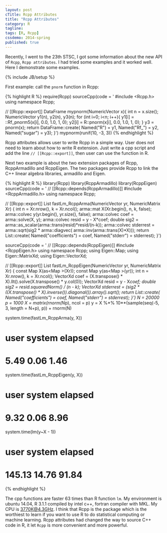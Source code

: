 ```yaml
---
layout: post
cTitle: Rcpp Attributes
title: "Rcpp Attributes"
category: R
tagline:
tags: [R, Rcpp]
cssdemo: 2014-spring
published: true
---
```


Recently, I went to the 23th STSC, I got some information about the new API of `Rcpp`, `Rcpp attributes`. I had tried some examples and it worked well. Here I demonstrate some examples.

<!-- more -->

{% include JB/setup %}

First example: call the `pnorm` function in Rcpp:

{% highlight R %}
require(Rcpp)
sourceCpp(code = '
#include <Rcpp.h>
using namespace Rcpp;

// [[Rcpp::export]]
DataFrame mypnorm(NumericVector x){
  int n = x.size();
  NumericVector y1(n), y2(n), y3(n);
  for (int i=0; i<n; i++){
    y1[i] = ::Rf_pnorm5(x[i], 0.0, 1.0, 1, 0);
    y2[i] = R::pnorm(x[i], 0.0, 1.0, 1, 0);
  }
  y3 = pnorm(x);
  return DataFrame::create(
    Named("R") = y1,
    Named("Rf_") = y2,
    Named("sugar") = y3);
}')
mypnorm(runif(10, -3, 3))
{% endhighlight %}

Rcpp attributes allows user to write Rcpp in a simple way. User does not need to learn about how to write R extension. Just write a cpp script and add the line `// [[Rcpp::export]]`, then user can use the function in R.

Next two example is about the two extension packages of Rcpp, RcppArmadillo and RcppEigen. The two packages provide Rcpp to link the C++ linear algebra libraries, armadillo and Eigen.

{% highlight R %}
library(Rcpp)
library(RcppArmadillo)
library(RcppEigen)
sourceCpp(code = '
// [[Rcpp::depends(RcppArmadillo)]]
#include <RcppArmadillo.h>
using namespace Rcpp;

// [[Rcpp::export]]
List fastLm_RcppArma(NumericVector yr, NumericMatrix Xr) {
  int n = Xr.nrow(), k = Xr.ncol();
  arma::mat X(Xr.begin(), n, k, false);
  arma::colvec y(yr.begin(), yr.size(), false);
  arma::colvec coef = arma::solve(X, y);
  arma::colvec resid = y - X*coef;
  double sig2 = arma::as_scalar(arma::trans(resid)*resid/(n-k));
  arma::colvec stderrest = arma::sqrt(sig2 * arma::diagvec( arma::inv(arma::trans(X)*X)));
  return List::create(
    Named("coefficients") = coef,
    Named("stderr") = stderrest);
}')

sourceCpp(code = '
// [[Rcpp::depends(RcppEigen)]]
#include <RcppEigen.h>
using namespace Rcpp;
using Eigen::Map;
using Eigen::MatrixXd;
using Eigen::VectorXd;

// [[Rcpp::export]]
List fastLm_RcppEigen(NumericVector yr, NumericMatrix Xr) {
  const Map<MatrixXd> X(as<Map<MatrixXd> >(Xr));
  const Map<VectorXd> y(as<Map<VectorXd> >(yr));
  int n = Xr.nrow(), k = Xr.ncol();
  VectorXd coef = (X.transpose() * X).llt().solve(X.transpose() * y.col(0));
  VectorXd resid = y - X*coef;
  double sig2 = resid.squaredNorm() / (n - k);
  VectorXd stderrest = (sig2 * ((X.transpose() * X).inverse()).diagonal()).array().sqrt();
  return List::create(
    Named("coefficients") = coef,
    Named("stderr") = stderrest);
}')
N = 20000
p = 1000
X = matrix(rnorm(N*p), ncol = p)
y = X %*% 10**(sample(seq(-5, 3, length = N+p), p)) + rnorm(N)

system.time(fastLm_RcppArma(y, X))
#   user  system elapsed
#   5.49    0.06    1.46
system.time(fastLm_RcppEigen(y, X))
#   user  system elapsed
#   9.32    0.06    8.96
system.time(lm(y~X - 1))
#   user  system elapsed
# 145.13   14.76   91.84
{% endhighlight %}

The cpp functions are faster 63 times than R function `lm`. My environment is ubuntu 14.04, R 3.1.1 compiled by intel c++, fortran compiler with MKL. My CPU is 3770K@4.3GHz. I think that Rcpp is the package which is the worthiest to learn if you want to use R to do statistical computing or machine learning. Rcpp attributes had changed the way to source C++ code in R, it let `Rcpp` is more convenient and more powerful.


